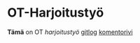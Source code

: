 # OT-Harjoitustyö
**Tämä** on OT *harjoitustyö*
[gitlog](https://github.com/samilait/ot-harjoitustyo/blob/master/laskarit/viikko1/gitlog.txt)
[komentorivi](https://github.com/samilait/ot-harjoitustyo/blob/master/laskarit/viikko1/komentorivi.txt)
